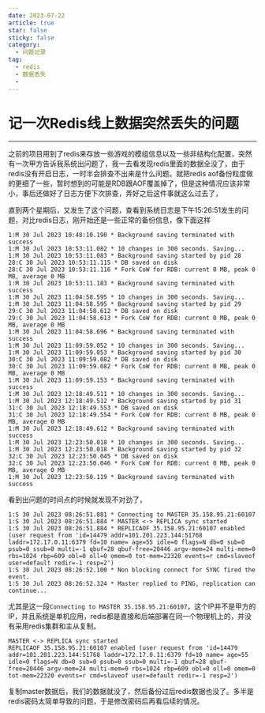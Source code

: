 ```yaml
---
date: 2023-07-22
article: true
star: false
sticky: false
category:
  - 问题记录
tag:
  - redis
  - 数据丢失
  - 
---
```

# 记一次Redis线上数据突然丢失的问题

<!-- more -->
---
之前的项目用到了redis来存放一些游戏的模组信息以及一些非结构化配置，突然有一次甲方告诉我系统出问题了，我一去看发现redis里面的数据全没了，由于redis没有开启日志，一时半会排查不出来是什么问题。就把redis aof备份粒度做的更细了一些，暂时想到的可能是RDB跟AOF覆盖掉了，但是这种情况应该非常小，事后还做好了日志方便下次排查，弄好之后这件事就这么过去了，

直到两个星期后，又发生了这个问题，查看到系统日志是下午15:26:51发生的问题，对比redis日志，刚开始还是一些正常的备份信息，像下面这样

```
1:M 30 Jul 2023 10:48:10.190 * Background saving terminated with success
1:M 30 Jul 2023 10:53:11.082 * 10 changes in 300 seconds. Saving...
1:M 30 Jul 2023 10:53:11.083 * Background saving started by pid 28
28:C 30 Jul 2023 10:53:11.115 * DB saved on disk
28:C 30 Jul 2023 10:53:11.116 * Fork CoW for RDB: current 0 MB, peak 0 MB, average 0 MB
1:M 30 Jul 2023 10:53:11.183 * Background saving terminated with success
1:M 30 Jul 2023 11:04:58.595 * 10 changes in 300 seconds. Saving...
1:M 30 Jul 2023 11:04:58.595 * Background saving started by pid 29
29:C 30 Jul 2023 11:04:58.612 * DB saved on disk
29:C 30 Jul 2023 11:04:58.613 * Fork CoW for RDB: current 0 MB, peak 0 MB, average 0 MB
1:M 30 Jul 2023 11:04:58.696 * Background saving terminated with success
1:M 30 Jul 2023 11:09:59.052 * 10 changes in 300 seconds. Saving...
1:M 30 Jul 2023 11:09:59.053 * Background saving started by pid 30
30:C 30 Jul 2023 11:09:59.082 * DB saved on disk
30:C 30 Jul 2023 11:09:59.082 * Fork CoW for RDB: current 0 MB, peak 0 MB, average 0 MB
1:M 30 Jul 2023 11:09:59.153 * Background saving terminated with success
1:M 30 Jul 2023 12:18:49.511 * 10 changes in 300 seconds. Saving...
1:M 30 Jul 2023 12:18:49.512 * Background saving started by pid 31
31:C 30 Jul 2023 12:18:49.553 * DB saved on disk
31:C 30 Jul 2023 12:18:49.554 * Fork CoW for RDB: current 0 MB, peak 0 MB, average 0 MB
1:M 30 Jul 2023 12:18:49.612 * Background saving terminated with success
1:M 30 Jul 2023 12:23:50.018 * 10 changes in 300 seconds. Saving...
1:M 30 Jul 2023 12:23:50.018 * Background saving started by pid 32
32:C 30 Jul 2023 12:23:50.045 * DB saved on disk
32:C 30 Jul 2023 12:23:50.046 * Fork CoW for RDB: current 0 MB, peak 0 MB, average 0 MB
1:M 30 Jul 2023 12:23:50.119 * Background saving terminated with success
```

看到出问题的时间点的时候就发现不对劲了，

```
1:S 30 Jul 2023 08:26:51.881 * Connecting to MASTER 35.158.95.21:60107
1:S 30 Jul 2023 08:26:51.884 * MASTER <-> REPLICA sync started
1:S 30 Jul 2023 08:26:51.884 * REPLICAOF 35.158.95.21:60107 enabled (user request from 'id=14479 addr=101.201.223.144:51768 laddr=172.17.0.11:6379 fd=10 name= age=55 idle=0 flags=N db=0 sub=0 psub=0 ssub=0 multi=-1 qbuf=28 qbuf-free=20446 argv-mem=24 multi-mem=0 rbs=1024 rbp=609 obl=0 oll=0 omem=0 tot-mem=22320 events=r cmd=slaveof user=default redir=-1 resp=2')
1:S 30 Jul 2023 08:26:52.100 * Non blocking connect for SYNC fired the event.
1:S 30 Jul 2023 08:26:52.324 * Master replied to PING, replication can continue...
```

尤其是这一段`Connecting to MASTER 35.158.95.21:60107`，这个IP并不是甲方的IP，并且系统是单机应用，redis都是直接和后端部署在同一个物理机上的，并没有采用redis集群和主从复制。

```
MASTER <-> REPLICA sync started
REPLICAOF 35.158.95.21:60107 enabled (user request from 'id=14479 addr=101.201.223.144:51768 laddr=172.17.0.11:6379 fd=10 name= age=55 idle=0 flags=N db=0 sub=0 psub=0 ssub=0 multi=-1 qbuf=28 qbuf-free=20446 argv-mem=24 multi-mem=0 rbs=1024 rbp=609 obl=0 oll=0 omem=0 tot-mem=22320 events=r cmd=slaveof user=default redir=-1 resp=2')
```

复制master数据后，我们的数据就没了，然后备份过后redis数据也没了。多半是redis密码太简单导致的问题，于是修改密码后再看后续的情况。